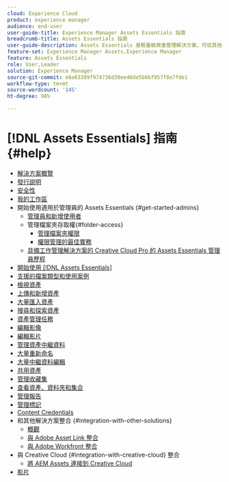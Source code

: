 ```yaml
---
cloud: Experience Cloud
product: experience manager
audience: end-user
user-guide-title: Experience Manager Assets Essentials 指南
breadcrumb-title: Assets Essentials 指南
user-guide-description: Assets Essentials 是輕量級資產管理解決方案，可從其他 Experience Cloud 應用程式中運作。
feature-set: Experience Manager Assets,Experience Manager
feature: Assets Essentials
role: User,Leader
solution: Experience Manager
source-git-commit: e6a83309f974736d30ee40de5b6bf857f8e7fde1
workflow-type: tm+mt
source-wordcount: '145'
ht-degree: 98%

---
```



# [!DNL Assets Essentials] 指南 {#help}

+ [解決方案概覽](introduction.md)
+ [發行說明](release-notes.md)
+ [安全性](security-overview.md)
+ [我的工作區](my-workspace.md)
+ 開始使用適用於管理員的 Assets Essentials {#get-started-admins}
   + [管理員和新增使用者](deploy-administer.md)
   + 管理檔案夾存取權{#folder-access}
      + [管理檔案夾權限](manage-permissions.md)
      + [權限管理的最佳實務](permission-management-best-practices.md)
   + [具備工作管理解決方案的 Creative Cloud Pro 的 Assets Essentials 管理員歷程](assets-essentials-cc-pro-work-management-admin-journey.md)
+ [開始使用  [!DNL Assets Essentials]](get-started.md)
+ [支援的檔案類型和使用案例](supported-file-formats.md)
+ [檢視資產](navigate-view.md)
+ [上傳和新增資產](add-delete.md)
+ [大量匯入資產](bulk-import-assets-view.md)
+ [搜尋和探索資產](search.md)
+ [資產管理任務](manage-organize.md)
+ [編輯影像](edit-images.md)
+ [編輯影片](edit-videos.md)
+ [管理資產中繼資料](metadata.md)
+ [大量重新命名](bulk-rename.md)
+ [大量中繼資料編輯](/help/using/bulk-metadata-edit.md)
+ [共用資產](share-links-for-assets.md)
+ [管理收藏集](manage-collections.md)
+ [查看資產、資料夾和集合](manage-notifications.md)
+ [管理報告](manage-reports.md)
+ [管理標記](tagging-management.md)
+ [Content Credentials](/help/using/content-credentials.md)
+ 和其他解決方案整合 {#integration-with-other-solutions}
   + [概觀](integration.md)
   + [與 Adobe Asset Link 整合](integrate-with-creative-cloud.md)
   + [與 Adobe Workfront 整合](integrate-with-workfront.md)
+ 與 Creative Cloud {#integration-with-creative-cloud} 整合
   + [將 AEM Assets 連接到 Creative Cloud](connect-assets-with-creative-cloud.md)
+ [影片](https://experienceleague.adobe.com/docs/experience-manager-learn/assets-essentials/overview.html?lang=zh-Hant)

